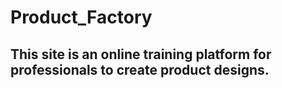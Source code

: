 # Product_Factory
<h2>This site is an online training platform for professionals to create product designs.</h2>
